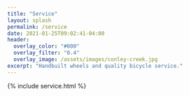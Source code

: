 ```yaml
---
title: "Service"
layout: splash
permalink: /service
date: 2021-01-25T09:02:41-04:00
header:
  overlay_color: "#000"
  overlay_filter: "0.4"
  overlay_image: /assets/images/conley-creek.jpg
excerpt: "Handbuilt wheels and quality bicycle service."
---
```


{% include service.html %}

